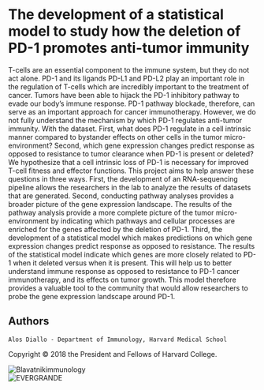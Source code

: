 # The development of a statistical model to study how the deletion of PD-1 promotes anti-tumor immunity

T-cells are an essential component to the immune system, but they do not act alone. PD-1 and its ligands PD-L1 and PD-L2 play an important role in the regulation of T-cells which are incredibly important to the treatment of cancer. Tumors have been able to hijack the PD-1 inhibitory pathway to evade our body’s immune response. PD-1 pathway blockade, therefore, can serve as an important approach for cancer immunotherapy. However, we do not fully understand the mechanism by which PD-1 regulates anti-tumor immunity. With the dataset. First, what does PD-1 regulate in a cell intrinsic manner compared to bystander effects on other cells in the tumor micro-environment? Second, which gene expression changes predict response as opposed to resistance to tumor clearance when PD-1 is present or deleted? We hypothesize that a cell intrinsic loss of PD-1 is necessary for improved T-cell fitness and effector functions. This project aims to help answer these questions in three ways. First, the development of an RNA-sequencing pipeline allows the researchers in the lab to analyze the results of datasets that are generated. Second, conducting pathway analyses provides a broader picture of the gene expression landscape. The results of the pathway analysis provide a more complete picture of the tumor micro-environment by indicating which pathways and cellular processes are enriched for the genes affected by the deletion of PD-1. Third, the development of a statistical model which makes predictions on which gene expression changes predict response as opposed to resistance. The results of the statistical model indicate which genes are more closely related to PD-1 when it deleted versus when it is present. This will help us to better understand immune response as opposed to resistance to PD-1 cancer immunotherapy, and its effects on tumor growth. This model therefore provides a valuable tool to the community that would allow researchers to probe the gene expression landscape around PD-1. 

Authors
--------------------
	Alos Diallo - Department of Immunology, Harvard Medical School
  
  
Copyright © 2018 the President and Fellows of Harvard College.

![Blavatnikimmunology](https://storage.googleapis.com/gencode_ch_data/Blavatnikimmunology.jpg)  
![EVERGRANDE](https://storage.googleapis.com/gencode_ch_data/evergrande_logo_footer2.png)
